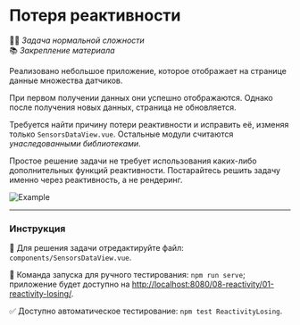 # Потеря реактивности

👷🏻 _Задача нормальной сложности_\
📚 _Закрепление материала_

<!--start_statement-->

Реализовано небольшое приложение, которое отображает на странице данные множества датчиков.

При первом получении данных они успешно отображаются. Однако после получения новых данных, страница не обновляется.

Требуется найти причину потери реактивности и исправить её, изменяя только `SensorsDataView.vue`. Остальные модули
считаются _унаследованными библиотеками_.

Простое решение задачи не требует использования каких-либо дополнительных функций реактивности. Постарайтесь решить
задачу именно через реактивность, а не рендеринг.

<img src="https://i.imgur.com/nIWVWIE.gif" alt="Example" />
<!--end_statement-->

---

### Инструкция

📝 Для решения задачи отредактируйте файл: `components/SensorsDataView.vue`.

🚀 Команда запуска для ручного тестирования: `npm run serve`;\
приложение будет доступно на [http://localhost:8080/08-reactivity/01-reactivity-losing/](http://localhost:8080/08-reactivity/01-reactivity-losing/).

✅ Доступно автоматическое тестирование: `npm test ReactivityLosing`.
